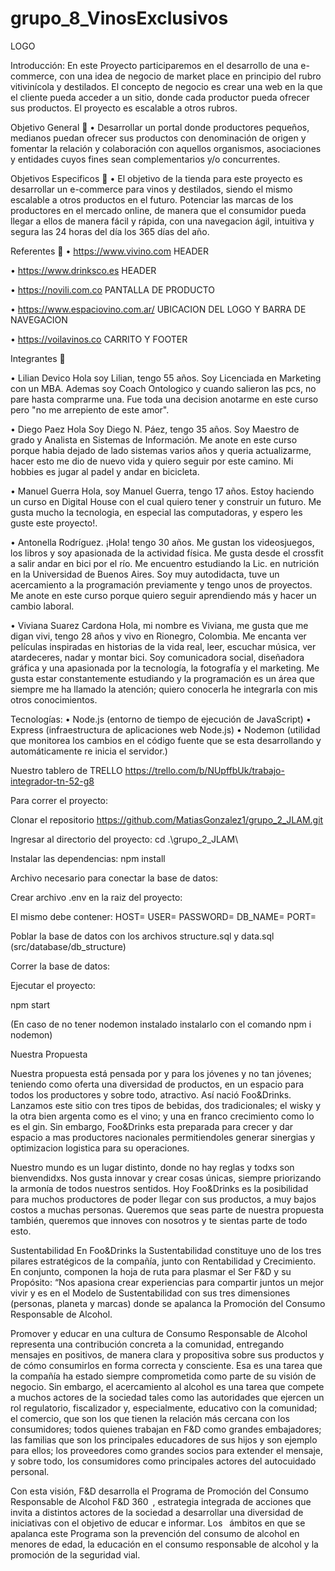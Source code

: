 # grupo_8_VinosExclusivos

LOGO

Introducción: En este Proyecto participaremos en el desarrollo de una e-commerce, con una idea de negocio de market place en principio del rubro vitivinícola y destilados. El concepto de negocio es crear una web en la que el cliente pueda acceder a un sitio, donde cada productor pueda ofrecer sus productos. El proyecto es escalable a otros rubros.

Objetivo General 🎯 • Desarrollar un portal donde productores pequeños, medianos puedan ofrecer sus productos con denominación de origen y fomentar la relación y colaboración con aquellos organismos, asociaciones y entidades cuyos fines sean complementarios y/o concurrentes.

Objetivos Especificos 🎯 • El objetivo de la tienda para este proyecto es desarrollar un e-commerce para vinos y destilados, siendo el mismo escalable a otros productos en el futuro. Potenciar las marcas de los productores en el mercado online, de manera que el consumidor pueda llegar a ellos de manera fácil y rápida, con una navegacion ágil, intuitiva y segura las 24 horas del día los 365 días del año.

Referentes 📝 • https://www.vivino.com HEADER

• https://www.drinksco.es HEADER

• https://novili.com.co PANTALLA DE PRODUCTO

• https://www.espaciovino.com.ar/ UBICACION DEL LOGO Y BARRA DE NAVEGACION

• https://voilavinos.co CARRITO Y FOOTER

Integrantes 🍷

• Lilian Devico Hola soy Lilian, tengo 55 años. Soy Licenciada en Marketing con un MBA. Ademas soy Coach Ontologico y cuando salieron las pcs, no pare hasta comprarme una. Fue toda una decision anotarme en este curso pero "no me arrepiento de este amor".

• Diego Paez Hola Soy Diego N. Páez, tengo 35 años. Soy Maestro de grado y Analista en Sistemas de Información. Me anote en este curso porque habia dejado de lado sistemas varios años y queria actualizarme, hacer esto me dio de nuevo vida y quiero seguir por este camino. Mi hobbies es jugar al padel y andar en bicicleta.

• Manuel Guerra Hola, soy Manuel Guerra, tengo 17 años. Estoy haciendo un curso en Digital House con el cual quiero tener y construir un futuro. Me gusta mucho la tecnologia, en especial las computadoras, y espero les guste este proyecto!.

• Antonella Rodríguez. ¡Hola! tengo 30 años. Me gustan los videosjuegos, los libros y soy apasionada de la actividad física. Me gusta desde el crossfit a salir andar en bici por el río.
 Me encuentro estudiando la Lic. en nutrición en la Universidad de Buenos Aires. Soy muy autodidacta, tuve un acercamiento a la programación previamente y tengo unos de proyectos. Me anote en este curso porque quiero seguir aprendiendo más y hacer un cambio laboral.

• Viviana Suarez Cardona Hola, mi nombre es Viviana, me gusta que me digan vivi, tengo 28 años y vivo en Rionegro, Colombia. Me encanta ver películas inspiradas en historias de la vida real, leer, escuchar música, ver atardeceres, nadar y montar bici. Soy comunicadora social, diseñadora gráfica y una apasionada por la tecnología, la fotografía y el marketing. Me gusta estar constantemente estudiando y la programación es un área que siempre me ha llamado la atención; quiero conocerla he integrarla con mis otros conocimientos.

Tecnologías: • Node.js (entorno de tiempo de ejecución de JavaScript) • Express (infraestructura de aplicaciones web Node.js) • Nodemon (utilidad que monitorea los cambios en el código fuente que se esta desarrollando y automáticamente re inicia el servidor.)

Nuestro tablero de TRELLO https://trello.com/b/NUpffbUk/trabajo-integrador-tn-52-g8

Para correr el proyecto:

Clonar el repositorio
https://github.com/MatiasGonzalez1/grupo_2_JLAM.git

Ingresar al directorio del proyecto:
cd .\grupo_2_JLAM\

Instalar las dependencias:
npm install

Archivo necesario para conectar la base de datos:

Crear archivo .env en la raiz del proyecto:

El mismo debe contener: HOST= USER= PASSWORD= DB_NAME= PORT=

Poblar la base de datos con los archivos structure.sql y data.sql
(src/database/db_structure)

Correr la base de datos:

Ejecutar el proyecto:

npm start

(En caso de no tener nodemon instalado instalarlo con el comando npm i nodemon)

Nuestra Propuesta

Nuestra propuesta está pensada por y para los jóvenes y no tan jóvenes; teniendo como oferta una diversidad de productos, en un espacio para todos los productores y sobre todo, atractivo. Así nació Foo&Drinks. Lanzamos este sitio con tres tipos de bebidas, dos tradicionales; el wisky y la otra bien argenta como es el vino; y una en franco crecimiento como lo es el gin. Sin embargo, Foo&Drinks esta preparada para crecer y dar espacio a mas productores nacionales permitiendoles generar sinergias y optimizacion logistica para su operaciones.

Nuestro mundo es un lugar distinto, donde no hay reglas y todxs son bienvendidxs. Nos gusta innovar y crear cosas únicas, siempre priorizando la armonía de todos nuestros sentidos. Hoy Foo&Drinks es la posibilidad para muchos productores de poder llegar con sus productos, a muy bajos costos a muchas personas. Queremos que seas parte de nuestra propuesta también, queremos que innoves con nosotros y te sientas parte de todo esto.

Sustentabilidad
En Foo&Drinks la Sustentabilidad constituye uno de los tres pilares estratégicos de la compañía, junto con Rentabilidad y Crecimiento. En conjunto, componen la hoja de ruta para plasmar el Ser F&D y su Propósito: “Nos apasiona crear experiencias para compartir juntos un mejor vivir y es en el Modelo de Sustentabilidad con sus tres dimensiones (personas, planeta y marcas) donde se apalanca la Promoción del Consumo Responsable de Alcohol.

Promover y educar en una cultura de Consumo Responsable de Alcohol representa una contribución concreta a la comunidad, entregando mensajes en positivos, de manera clara y propositiva sobre sus productos y de cómo consumirlos en forma correcta y consciente.
Esa es una tarea que la compañía ha estado siempre comprometida como parte de su visión de negocio. Sin embargo, el acercamiento al alcohol es una tarea que compete a muchos actores de la sociedad tales como las autoridades que ejercen un rol regulatorio, fiscalizador y, especialmente, educativo con la comunidad; el comercio, que son los que tienen la relación más cercana con los consumidores; todos quienes trabajan en F&D como grandes embajadores; las familias que son los principales educadores de sus hijos y son ejemplo para ellos; los proveedores como grandes socios para extender el mensaje, y sobre todo, los consumidores como principales actores del autocuidado personal.

Con esta visión, F&D desarrolla el Programa de Promoción del Consumo Responsable de Alcohol F&D 360 , estrategia integrada de acciones que invita a distintos actores de la sociedad a desarrollar una diversidad de iniciativas con el objetivo de educar e informar. Los  ámbitos en que se apalanca este Programa son la prevención del consumo de alcohol en menores de edad, la educación en el consumo responsable de alcohol y la promoción de la seguridad vial.
